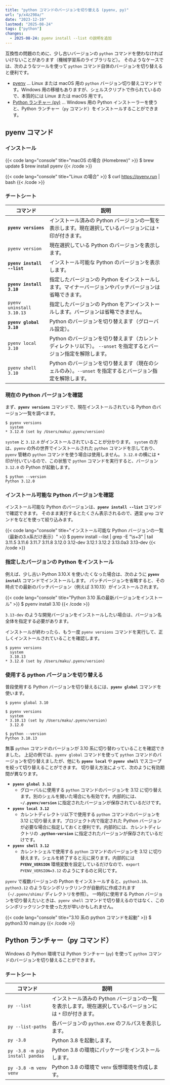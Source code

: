 ```yaml
---
title: "python コマンドのバージョンを切り替える (pyenv, py)"
url: "p/x4z298a/"
date: "2023-12-19"
lastmod: "2025-08-24"
tags: ["python"]
changes:
  - 2025-08-24: pyenv install --list の説明を追加
---
```


互換性の問題のために、少し古いバージョンの `python` コマンドを使わなければいけないことがあります（機械学習系のライブラリなど）。
そのようなケースでは、次のようなツールを使って `python` コマンド自体のバージョンを切り替えると便利です。

- [pyenv](https://github.com/pyenv/pyenv) ... Linux または macOS 用の `python` バージョン切り替えコマンドです。Windows 用の移植もありますが、シェルスクリプトで作られているので、本質的には Linux または macOS 用です。
- [Python ランチャー (py)](https://docs.python.org/ja/3/using/windows.html#launcher) ... Windows 用の Python インストーラーを使うと、Python ランチャー（`py` コマンド）をインストールすることができます。


pyenv コマンド
----

### インストール

{{< code lang="console" title="macOS の場合 (Homebrew)" >}}
$ brew update
$ brew install pyenv
{{< /code >}}

{{< code lang="console" title="Linux の場合" >}}
$ curl https://pyenv.run | bash
{{< /code >}}

### チートシート

| コマンド | 説明 |
| ---- | ---- |
| **`pyenv versions`** | インストール済みの Python バージョンの一覧を表示します。現在選択しているバージョンには `*` 印が付きます。 |
| `pyenv version` | 現在選択している Python のバージョンを表示します。 |
| **`pyenv install --list`** | インストール可能な Python のバージョンを表示します。 |
| **`pyenv install 3.10`** | 指定したバージョンの Python をインストールします。マイナーバージョンやパッチバージョンは省略できます。 |
| `pyenv uninstall 3.10.13` | 指定したバージョンの Python をアンインストールします。バージョンは省略できません。 |
| **`pyenv global 3.10`** | Python のバージョンを切り替えます（グローバル設定）。 |
| `pyenv local 3.10` | Python のバージョンを切り替えます（カレントディレクトリ以下）。 `--unset` を指定するとバージョン指定を解除します。|
| `pyenv shell 3.10` | Python のバージョンを切り替えます（現在のシェルのみ）。`--unset` を指定するとバージョン指定を解除します。 |

### 現在の Python バージョンを確認

まず、__`pyenv versions`__ コマンドで、現在インストールされている Python のバージョン一覧を調べます。

```console
$ pyenv versions
  system
* 3.12.0 (set by /Users/maku/.pyenv/version)
```

`system` と `3.12.0` がインストールされていることが分かります。
`system` の方は、`pyenv` の外の世界でインストールされた `python` コマンドを示しており、`pyenv` 管轄の `python` コマンドを使う場合は使用しません。
`3.12.0` の横には __`*`__ 印が付いているので、この状態で `python` コマンドを実行すると、バージョン `3.12.0` の Python が起動します。

```console
$ python --version
Python 3.12.0
```

### インストール可能な Python バージョンを確認

インストール可能な Python のバージョンは、__`pyenv install --list`__ コマンドで確認できます。
そのまま実行するとたくさん表示されるので、適宜 `grep` コマンドをなどを使って絞り込みます。

{{< code lang="console" title="インストール可能な Python バージョンの一覧（最新の3.x系だけ表示）" >}}
$ pyenv install --list | grep -E "\s+3" | tail
  3.11.5
  3.11.6
  3.11.7
  3.11.8
  3.12.0
  3.12-dev
  3.12.1
  3.12.2
  3.13.0a3
  3.13-dev
{{< /code >}}

### 指定したバージョンの Python をインストール

例えば、少し古い Python 3.10.X を使いたくなった場合は、次のように __`pyenv install`__ コマンドでインストールします。
パッチバージョンを省略すると、その時点での最新のパッチバージョン（例えば 3.10.13）がインストールされます。

{{< code lang="console" title="Python 3.10 系の最新バージョンをインストール" >}}
$ pyenv install 3.10
{{< /code >}}

`3.13-dev` のような開発バージョンをインストールしたい場合は、バージョン名全体を指定する必要があります。

インストールが終わったら、もう一度 `pyenv versions` コマンドを実行して、正しくインストールされていることを確認します。

```console
$ pyenv versions
  system
  3.10.13
* 3.12.0 (set by /Users/maku/.pyenv/version)
```

### 使用する python バージョンを切り替える

普段使用する Python バージョンを切り替えるには、__`pyenv global`__ コマンドを使います。

```console
$ pyenv global 3.10

$ pyenv versions
  system
* 3.10.13 (set by /Users/maku/.pyenv/version)
  3.12.0

$ python --version
Python 3.10.13
```

無事 `python` コマンドのバージョンが 3.10 系に切り替わっていることを確認できました。
上記の例では、`pyenv global` コマンドを使って `python` コマンドのバージョンを切り替えましたが、他にも __`pyenv local`__ や __`pyenv shell`__ でスコープを絞って切り替えることができます。
切り替え方法によって、次のように有効期間が異なります。

- <b>`pyenv global 3.12`</b>
  - グローバルに使用する `python` コマンドのバージョンを 3.12 に切り替えます。別のシェルを開いた場合にも有効です。内部的には、**`~/.pyenv/version`** に指定されたバージョンが保存されているだけです。
- <b>`pyenv local 3.12`</b>
  - カレントディレクトリ以下で使用する `python` コマンドのバージョンを 3.12 に切り替えます。プロジェクト内で指定された Python バージョンが必要な場合に指定しておくと便利です。内部的には、カレントディレクトリの **`.python-version`** に指定されたバージョンが保存されているだけです。
- <b>`pyenv shell 3.12`</b>
  - カレントシェルで使用する `python` コマンドのバージョンを 3.12 に切り替えます。シェルを終了すると元に戻ります。内部的には **`PYENV_VERSION`** 環境変数を設定しているだけなので、`export PYENV_VERSION=3.12` のようにするのと同じです。

`pyenv` で複数バージョンの Python をインストールすると、`python3.10`、`python3.12` のようなシンボリックリンクが自動的に作成されます（`~/.pyenv/shims/` ディレクトリを参照）。
一時的に使用する Python バージョンを切り替えたいときは、`pyenv shell` コマンドで切り替えるのではなく、このシンボリックリンクを使った方が早いかもしれません。

{{< code lang="console" title="3.10 系の python コマンドを起動" >}}
$ python3.10 main.py
{{< /code >}}


Python ランチャー（py コマンド）
----

Windows の Python 環境では Python ランチャー (`py`) を使って `python` コマンドのバージョンを切り替えることができます。

### チートシート

| コマンド | 説明 |
| ---- | ---- |
| `py --list` | インストール済みの Python バージョンの一覧を表示します。現在選択しているバージョンには `*` 印が付きます。 |
| `py --list-paths` | 各バージョンの `python.exe` のフルパスを表示します。 |
| `py -3.8` | Python 3.8 を起動します。 |
| `py -3.8 -m pip install pandas` | Python 3.8 の環境にパッケージをインストールします。 |
| `py -3.8 -m venv venv` | Python 3.8 の環境で `venv` 仮想環境を作成します。 |

